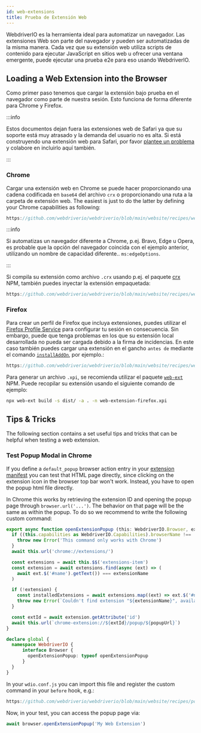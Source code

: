```yaml
---
id: web-extensions
title: Prueba de Extensión Web
---
```


WebdriverIO es la herramienta ideal para automatizar un navegador. Las extensiones Web son parte del navegador y pueden ser automatizadas de la misma manera. Cada vez que su extensión web utiliza scripts de contenido para ejecutar JavaScript en sitios web u ofrecer una ventana emergente, puede ejecutar una prueba e2e para eso usando WebdriverIO.

## Loading a Web Extension into the Browser

Como primer paso tenemos que cargar la extensión bajo prueba en el navegador como parte de nuestra sesión. Esto funciona de forma diferente para Chrome y Firefox.

:::info

Estos documentos dejan fuera las extensiones web de Safari ya que su soporte está muy atrasado y la demanda del usuario no es alta. Si está construyendo una extensión web para Safari, por favor [plantee un problema](https://github.com/webdriverio/webdriverio/issues/new?assignees=&labels=Docs+%F0%9F%93%96%2CNeeds+Triaging+%E2%8F%B3&template=documentation.yml&title=%5B%F0%9F%93%96+Docs%5D%3A+%3Ctitle%3E) y colabore en incluirlo aquí también.

:::

### Chrome

Cargar una extensión web en Chrome se puede hacer proporcionando una cadena codificada en `base64` del archivo `crx` o proporcionando una ruta a la carpeta de extensión web. The easiest is just to do the latter by defining your Chrome capabilities as following:

```js reference useHTTPS
https://github.com/webdriverio/webdriverio/blob/main/website/recipes/web-extension/chrome.js
```

:::info

Si automatizas un navegador diferente a Chrome, p.ej. Bravo, Edge u Opera, es probable que la opción del navegador coincida con el ejemplo anterior, utilizando un nombre de capacidad diferente.. `ms:edgeOptions`.

:::

Si compila su extensión como archivo `.crx` usando p.ej. el paquete [crx](https://www.npmjs.com/package/crx) NPM, también puedes inyectar la extensión empaquetada:

```js reference useHTTPS
https://github.com/webdriverio/webdriverio/blob/main/website/recipes/web-extension/crx.js
```

### Firefox

Para crear un perfil de Firefox que incluya extensiones, puedes utilizar el [Firefox Profile Service](/docs/firefox-profile-service) para configurar tu sesión en consecuencia. Sin embargo, puede que tenga problemas en los que su extensión local desarrollada no pueda ser cargada debido a la firma de incidencias. En este caso también puedes cargar una extensión en el gancho `antes de` mediante el comando [`installAddOn`](/docs/api/gecko#installaddon), por ejemplo.:

```js reference useHTTPS
https://github.com/webdriverio/webdriverio/blob/main/website/recipes/web-extension/firefox.js
```

Para generar un archivo `.xpi`, se recomienda utilizar el paquete [`web-ext`](https://www.npmjs.com/package/web-ext) NPM. Puede recopilar su extensión usando el siguiente comando de ejemplo:

```sh
npx web-ext build -s dist/ -a . -n web-extension-firefox.xpi
```

## Tips & Tricks

The following section contains a set useful tips and tricks that can be helpful when testing a web extension.

### Test Popup Modal in Chrome

If you define a `default_popup` browser action entry in your [extension manifest](https://developer.mozilla.org/en-US/docs/Mozilla/Add-ons/WebExtensions/manifest.json/browser_action) you can test that HTML page directly, since clicking on the extension icon in the browser top bar won't work. Instead, you have to open the popup html file directly.

In Chrome this works by retrieving the extension ID and opening the popup page through `browser.url('...')`. The behavior on that page will be the same as within the popup. To do so we recommend to write the following custom command:

```ts customCommand.ts
export async function openExtensionPopup (this: WebdriverIO.Browser, extensionName: string, popupUrl = 'index.html') {
  if ((this.capabilities as WebdriverIO.Capabilities).browserName !== 'chrome') {
    throw new Error('This command only works with Chrome')
  }
  await this.url('chrome://extensions/')

  const extensions = await this.$$('extensions-item')
  const extension = await extensions.find(async (ext) => (
    await ext.$('#name').getText()) === extensionName
  )

  if (!extension) {
    const installedExtensions = await extensions.map((ext) => ext.$('#name').getText())
    throw new Error(`Couldn't find extension "${extensionName}", available installed extensions are "${installedExtensions.join('", "')}"`)
  }

  const extId = await extension.getAttribute('id')
  await this.url(`chrome-extension://${extId}/popup/${popupUrl}`)
}

declare global {
  namespace WebdriverIO {
      interface Browser {
        openExtensionPopup: typeof openExtensionPopup
      }
  }
}
```

In your `wdio.conf.js` you can import this file and register the custom command in your `before` hook, e.g.:

```js reference useHTTPS
https://github.com/webdriverio/webdriverio/blob/main/website/recipes/popup-modal.js
```

Now, in your test, you can access the popup page via:

```ts
await browser.openExtensionPopup('My Web Extension')
```
